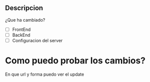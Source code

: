 ## Descripcion
¿Que ha cambiado?

-[ ] FrontEnd
-[ ] BackEnd
-[ ] Configuracion del server

# Como puedo probar los cambios?
En que url y forma puedo ver el update

